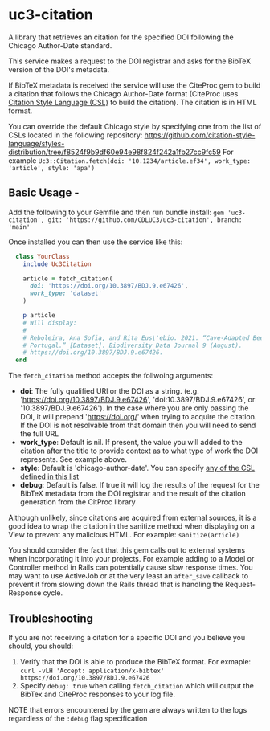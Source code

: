 uc3-citation
===============

A library that retrieves an citation for the specified DOI following the Chicago Author-Date standard.

This service makes a request to the DOI registrar and asks for the BibTeX version of the DOI's metadata.

If BibTeX metadata is received the service will use the CiteProc gem to build a citation that follows the Chicago Author-Date format (CiteProc uses [Citation Style Language (CSL)](https://citationstyles.org/) to build the citation). The citation is in HTML format.

You can override the default Chicago style by specifying one from the list of CSLs located in the following repository: https://github.com/citation-style-language/styles-distribution/tree/f8524f9b9df60e94e98f824f242a1fb27cc9fc59
For example `Uc3::Citation.fetch(doi: '10.1234/article.ef34', work_type: 'article', style: 'apa')`

## Basic Usage -

Add the following to your Gemfile and then run bundle install:
`gem 'uc3-citation', git: 'https://github.com/CDLUC3/uc3-citation', branch: 'main'`

Once installed you can then use the service like this:
```ruby
  class YourClass
    include Uc3Citation

    article = fetch_citation(
      doi: 'https://doi.org/10.3897/BDJ.9.e67426',
      work_type: 'dataset'
    )

    p article
    # Will display:
    #
    # Reboleira, Ana Sofia, and Rita Eus\'ebio. 2021. “Cave-Adapted Beetles from Continental
    # Portugal.” [Dataset]. Biodiversity Data Journal 9 (August).
    # https://doi.org/10.3897/BDJ.9.e67426.
  end
```

The `fetch_citation` method accepts the follwoing arguments:
- **doi**: The fully qualified URl or the DOI as a string. (e.g. 'https://doi.org/10.3897/BDJ.9.e67426', 'doi:10.3897/BDJ.9.e67426', or '10.3897/BDJ.9.e67426'). In the case where you are only passing the DOI, it will prepend 'https://doi.org/' when trying to acquire the citation. If the DOI is not resolvable from that domain then you will need to send the full URL
- **work_type**: Default is nil. If present, the value you will added to the citation after the title to provide context as to what type of work the DOI represents. See example above.
- **style**: Default is 'chicago-author-date'. You can specify [any of the CSL defined in this list](https://github.com/citation-style-language/styles-distribution/tree/f8524f9b9df60e94e98f824f242a1fb27cc9fc59)
- **debug**: Default is false. If true it will log the results of the request for the BibTeX metadata from the DOI registrar and the result of the citation generation from the CitProc library

Although unlikely, since citations are acquired from external sources, it is a good idea to wrap the citation in the sanitize method when displaying on a View to prevent any malicious HTML. For example: `sanitize(article)`

You should consider the fact that this gem calls out to external systems when incorporating it into your projects. For example adding to a Model or Controller method in Rails can potentially cause slow response times. You may want to use ActiveJob or at the very least an `after_save` callback to prevent it from slowing down the Rails thread that is handling the Request-Response cycle.

## Troubleshooting

If you are not receiving a citation for a specific DOI and you believe you should, you should:

1. Verify that the DOI is able to produce the BibTeX format. For exmaple: `curl -vLH 'Accept: application/x-bibtex' https://doi.org/10.3897/BDJ.9.e67426`
2. Specify `debug: true` when calling `fetch_citation` which will output the BibTex and CiteProc responses to your log file.

NOTE that errors encountered by the gem are always written to the logs regardless of the `:debug` flag specification
